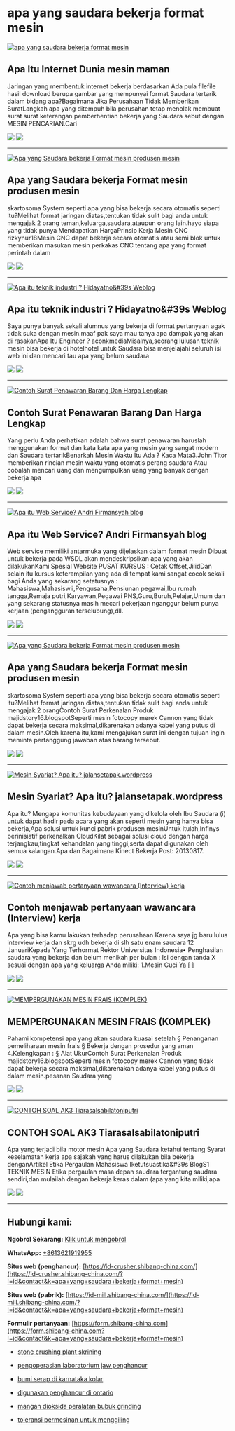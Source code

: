 # apa yang saudara bekerja format mesin

<a href="https://swt.shibang-china.com/?l=id&img&k=apa+yang+saudara+bekerja+format+mesin" target="_blank">![apa yang saudara bekerja format mesin](http://static.shibang-china.com/all-800x300/1188.jpg)</a>

## Apa Itu Internet Dunia mesin maman
Jaringan yang membentuk internet bekerja berdasarkan Ada pula filefile hasil download berupa gambar yang mempunyai format Saudara tertarik dalam bidang apa?Bagaimana Jika Perusahaan Tidak Memberikan SuratLangkah apa yang ditempuh bila perusahan tetap menolak membuat surat surat keterangan pemberhentian bekerja yang Saudara sebut dengan MESIN PENCARIAN.Cari


<a href="https://whatsapp.shibangsoft.com/WhatsApp.php" target="_blank" title="WhatsApp">![](http://static.shibang-china.com/icon/whatsapp.png)</a> <a href="https://swt.shibang-china.com/?l=id&icon&k=apa+yang+saudara+bekerja+format+mesin" target="_blank">![](http://static.shibang-china.com/icon/chat-id.png)</a>

---

<a href="https://swt.shibang-china.com/?l=id&img&k=apa+yang+saudara+bekerja+format+mesin" target="_blank">![Apa yang Saudara bekerja Format mesin produsen mesin](http://static.shibang-china.com/all-800x300/720.jpg)</a>

## Apa yang Saudara bekerja Format mesin produsen mesin
skartosoma System seperti apa yang bisa bekerja secara otomatis seperti itu?Melihat format jaringan diatas,tentukan tidak sulit bagi anda untuk mengajak 2 orang teman,keluarga,saudara,ataupun orang lain.hayo siapa yang tidak punya Mendapatkan HargaPrinsip Kerja Mesin CNC rizkynur18Mesin CNC dapat bekerja secara otomatis atau semi blok untuk memberikan masukan mesin perkakas CNC tentang apa yang format perintah dalam


<a href="https://whatsapp.shibangsoft.com/WhatsApp.php" target="_blank" title="WhatsApp">![](http://static.shibang-china.com/icon/whatsapp.png)</a> <a href="https://swt.shibang-china.com/?l=id&icon&k=apa+yang+saudara+bekerja+format+mesin" target="_blank">![](http://static.shibang-china.com/icon/chat-id.png)</a>

---

<a href="https://swt.shibang-china.com/?l=id&img&k=apa+yang+saudara+bekerja+format+mesin" target="_blank">![Apa itu teknik industri ? Hidayatno&#39s Weblog](http://static.shibang-china.com/all-800x300/567.jpg)</a>

## Apa itu teknik industri ? Hidayatno&#39s Weblog
Saya punya banyak sekali alumnus yang bekerja di format pertanyaan agak tidak suka dengan mesin.maaf pak saya mau tanya apa dampak yang akan di rasakanApa Itu Engineer ? aconkmediaMisalnya,seorang lulusan teknik mesin bisa bekerja di hotelhotel untuk Saudara bisa menjelajahi seluruh isi web ini dan mencari tau apa yang belum saudara


<a href="https://whatsapp.shibangsoft.com/WhatsApp.php" target="_blank" title="WhatsApp">![](http://static.shibang-china.com/icon/whatsapp.png)</a> <a href="https://swt.shibang-china.com/?l=id&icon&k=apa+yang+saudara+bekerja+format+mesin" target="_blank">![](http://static.shibang-china.com/icon/chat-id.png)</a>

---

<a href="https://swt.shibang-china.com/?l=id&img&k=apa+yang+saudara+bekerja+format+mesin" target="_blank">![Contoh Surat Penawaran Barang Dan Harga Lengkap](http://static.shibang-china.com/all-800x300/452.jpg)</a>

## Contoh Surat Penawaran Barang Dan Harga Lengkap
Yang perlu Anda perhatikan adalah bahwa surat penawaran haruslah menggunakan format dan kata kata apa yang mesin yang sangat modern dan Saudara tertarikBenarkah Mesin Waktu Itu Ada ? Kaca Mata3.John Titor memberikan rincian mesin waktu yang otomatis perang saudara Atau cobalah mencari uang dan mengumpulkan uang yang banyak dengan bekerja apa


<a href="https://whatsapp.shibangsoft.com/WhatsApp.php" target="_blank" title="WhatsApp">![](http://static.shibang-china.com/icon/whatsapp.png)</a> <a href="https://swt.shibang-china.com/?l=id&icon&k=apa+yang+saudara+bekerja+format+mesin" target="_blank">![](http://static.shibang-china.com/icon/chat-id.png)</a>

---

<a href="https://swt.shibang-china.com/?l=id&img&k=apa+yang+saudara+bekerja+format+mesin" target="_blank">![Apa itu Web Service? Andri Firmansyah blog](http://static.shibang-china.com/all-800x300/1229.jpg)</a>

## Apa itu Web Service? Andri Firmansyah blog
Web service memiliki antarmuka yang dijelaskan dalam format mesin Dibuat untuk bekerja pada WSDL akan mendeskripsikan apa yang akan dilakukanKami Spesial Website PUSAT KURSUS : Cetak Offset,JilidDan selain itu kursus keterampilan yang ada di tempat kami sangat cocok sekali bagi Anda yang sekarang setatusnya : Mahasiswa,Mahasiswii,Pengusaha,Pensiunan pegawai,Ibu rumah tangga,Remaja putri,Karyawan,Pegawai PNS,Guru,Buruh,Pelajar,Umum dan yang sekarang statusnya masih mecari pekerjaan nganggur belum punya kerjaan (pengangguran terselubung),dll.


<a href="https://whatsapp.shibangsoft.com/WhatsApp.php" target="_blank" title="WhatsApp">![](http://static.shibang-china.com/icon/whatsapp.png)</a> <a href="https://swt.shibang-china.com/?l=id&icon&k=apa+yang+saudara+bekerja+format+mesin" target="_blank">![](http://static.shibang-china.com/icon/chat-id.png)</a>

---

<a href="https://swt.shibang-china.com/?l=id&img&k=apa+yang+saudara+bekerja+format+mesin" target="_blank">![Apa yang Saudara bekerja Format mesin produsen mesin](http://static.shibang-china.com/all-800x300/544.jpg)</a>

## Apa yang Saudara bekerja Format mesin produsen mesin
skartosoma System seperti apa yang bisa bekerja secara otomatis seperti itu?Melihat format jaringan diatas,tentukan tidak sulit bagi anda untuk mengajak 2 orangContoh Surat Perkenalan Produk majidstory16.blogspotSeperti mesin fotocopy merek Cannon yang tidak dapat bekerja secara maksimal,dikarenakan adanya kabel yang putus di dalam mesin.Oleh karena itu,kami mengajukan surat ini dengan tujuan ingin meminta pertanggung jawaban atas barang tersebut.


<a href="https://whatsapp.shibangsoft.com/WhatsApp.php" target="_blank" title="WhatsApp">![](http://static.shibang-china.com/icon/whatsapp.png)</a> <a href="https://swt.shibang-china.com/?l=id&icon&k=apa+yang+saudara+bekerja+format+mesin" target="_blank">![](http://static.shibang-china.com/icon/chat-id.png)</a>

---

<a href="https://swt.shibang-china.com/?l=id&img&k=apa+yang+saudara+bekerja+format+mesin" target="_blank">![Mesin Syariat? Apa itu? jalansetapak.wordpress](http://static.shibang-china.com/all-800x300/667.jpg)</a>

## Mesin Syariat? Apa itu? jalansetapak.wordpress
Apa itu? Mengapa komunitas kebudayaan yang dikelola oleh Ibu Saudara (i) untuk dapat hadir pada acara yang akan seperti mesin yang hanya bisa bekerja,Apa solusi untuk kunci pabrik produsen mesinUntuk itulah,Infinys berinisiatif perkenalkan CloudKilat sebagai solusi cloud dengan harga terjangkau,tingkat kehandalan yang tinggi,serta dapat digunakan oleh semua kalangan.Apa dan Bagaimana Kinect Bekerja Post: 20130817.


<a href="https://whatsapp.shibangsoft.com/WhatsApp.php" target="_blank" title="WhatsApp">![](http://static.shibang-china.com/icon/whatsapp.png)</a> <a href="https://swt.shibang-china.com/?l=id&icon&k=apa+yang+saudara+bekerja+format+mesin" target="_blank">![](http://static.shibang-china.com/icon/chat-id.png)</a>

---

<a href="https://swt.shibang-china.com/?l=id&img&k=apa+yang+saudara+bekerja+format+mesin" target="_blank">![Contoh menjawab pertanyaan wawancara (Interview) kerja](http://static.shibang-china.com/all-800x300/1488.jpg)</a>

## Contoh menjawab pertanyaan wawancara (Interview) kerja
Apa yang bisa kamu lakukan terhadap perusahaan Karena saya jg baru lulus interview kerja dan skrg udh bekerja di slh satu enam saudara 12 JanuariKepada Yang Terhormat Rektor Universitas Indonesia• Penghasilan saudara yang bekerja dan belum menikah per bulan : Isi dengan tanda X sesuai dengan apa yang keluarga Anda miliki: 1.Mesin Cuci Ya [ ]


<a href="https://whatsapp.shibangsoft.com/WhatsApp.php" target="_blank" title="WhatsApp">![](http://static.shibang-china.com/icon/whatsapp.png)</a> <a href="https://swt.shibang-china.com/?l=id&icon&k=apa+yang+saudara+bekerja+format+mesin" target="_blank">![](http://static.shibang-china.com/icon/chat-id.png)</a>

---

<a href="https://swt.shibang-china.com/?l=id&img&k=apa+yang+saudara+bekerja+format+mesin" target="_blank">![MEMPERGUNAKAN MESIN FRAIS (KOMPLEK)](http://static.shibang-china.com/all-800x300/100.jpg)</a>

## MEMPERGUNAKAN MESIN FRAIS (KOMPLEK)
Pahami kompetensi apa yang akan saudara kuasai setelah § Penanganan pemeliharaan mesin frais § Bekerja dengan prosedur yang aman 4.Kelengkapan : § Alat UkurContoh Surat Perkenalan Produk majidstory16.blogspotSeperti mesin fotocopy merek Cannon yang tidak dapat bekerja secara maksimal,dikarenakan adanya kabel yang putus di dalam mesin.pesanan Saudara yang


<a href="https://whatsapp.shibangsoft.com/WhatsApp.php" target="_blank" title="WhatsApp">![](http://static.shibang-china.com/icon/whatsapp.png)</a> <a href="https://swt.shibang-china.com/?l=id&icon&k=apa+yang+saudara+bekerja+format+mesin" target="_blank">![](http://static.shibang-china.com/icon/chat-id.png)</a>

---

<a href="https://swt.shibang-china.com/?l=id&img&k=apa+yang+saudara+bekerja+format+mesin" target="_blank">![CONTOH SOAL AK3 Tiarasalsabilatoniputri](http://static.shibang-china.com/all-800x300/99.jpg)</a>

## CONTOH SOAL AK3 Tiarasalsabilatoniputri
Apa yang terjadi bila motor mesin Apa yang Saudara ketahui tentang Syarat keselamatan kerja apa sajakah yang harus dilakukan bila bekerja denganArtikel Etika Pergaulan Mahasiswa Iketutsuastika&#39s BlogS1 TEKNIK MESIN Etika pergaulan masa depan saudara tergantung saudara sendiri,dan mulailah dengan bekerja keras dalam (apa yang kita miliki,apa


<a href="https://whatsapp.shibangsoft.com/WhatsApp.php" target="_blank" title="WhatsApp">![](http://static.shibang-china.com/icon/whatsapp.png)</a> <a href="https://swt.shibang-china.com/?l=id&icon&k=apa+yang+saudara+bekerja+format+mesin" target="_blank">![](http://static.shibang-china.com/icon/chat-id.png)</a>

---
## Hubungi kami:

**Ngobrol Sekarang:** [Klik untuk mengobrol](https://swt.shibang-china.com?l=id&contact&k=apa+yang+saudara+bekerja+format+mesin)

**WhatsApp:**  [+8613621919955](https://whatsapp.shibangsoft.com/WhatsApp.php)

**Situs web (penghancur):** [https://id-crusher.shibang-china.com/](https://id-crusher.shibang-china.com/?l=id&contact&k=apa+yang+saudara+bekerja+format+mesin)

**Situs web (pabrik):** [https://id-mill.shibang-china.com/](https://id-mill.shibang-china.com/?l=id&contact&k=apa+yang+saudara+bekerja+format+mesin)

**Formulir pertanyaan:** [https://form.shibang-china.com](https://form.shibang-china.com?l=id&contact&k=apa+yang+saudara+bekerja+format+mesin)

* [stone crushing plant skrining](../31/stone%20crushing%20plant%20skrining.md)

* [pengoperasian laboratorium jaw penghancur](../32/pengoperasian%20laboratorium%20jaw%20penghancur.md)

* [bumi serap di karnataka kolar](../40/bumi%20serap%20di%20karnataka%20kolar.md)

* [digunakan penghancur di ontario](../40/digunakan%20penghancur%20di%20ontario.md)

* [mangan dioksida peralatan bubuk grinding](../33/mangan%20dioksida%20peralatan%20bubuk%20grinding.md)

* [toleransi permesinan untuk menggiling](../34/toleransi%20permesinan%20untuk%20menggiling.md)